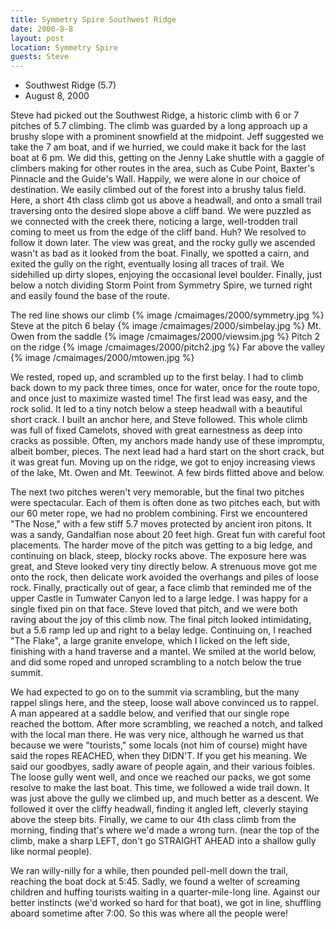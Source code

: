 ```yaml
---
title: Symmetry Spire Southwest Ridge
date: 2000-8-8
layout: post
location: Symmetry Spire
guests: Steve
---
```


* Southwest Ridge (5.7)
* August 8, 2000

Steve had picked out the Southwest Ridge, a historic climb with 6 or 7
pitches of 5.7 climbing.  The climb was guarded by a long approach up
a brushy slope with a prominent snowfield at the midpoint. Jeff
suggested we take the 7 am boat, and if we hurried, we could make it
back for the last boat at 6 pm. We did this, getting on the Jenny Lake
shuttle with a gaggle of climbers making for other routes in the area,
such as Cube Point, Baxter's Pinnacle and the Guide's Wall. Happily,
we were alone in our choice of destination. We easily climbed out of
the forest into a brushy talus field. Here, a short 4th class climb
got us above a headwall, and onto a small trail traversing onto the
desired slope above a cliff band.  We were puzzled as we connected
with the creek there, noticing a large, well-trodden trail coming to
meet us from the edge of the cliff band. Huh? We resolved to follow it
down later. The view was great, and the rocky gully we ascended wasn't
as bad as it looked from the boat. Finally, we spotted a cairn, and
exited the gully on the right, eventually losing all traces of
trail. We sidehilled up dirty slopes, enjoying the occasional level
boulder. Finally, just below a notch dividing Storm Point from
Symmetry Spire, we turned right and easily found the base of the
route.


The red line shows our climb
{% image /cmaimages/2000/symmetry.jpg %}
Steve at the pitch 6 belay
{% image /cmaimages/2000/simbelay.jpg %}
Mt. Owen from the saddle
{% image /cmaimages/2000/viewsim.jpg %}
Pitch 2 on the ridge
{% image /cmaimages/2000/pitch2.jpg %}
Far above the valley
{% image /cmaimages/2000/mtowen.jpg %}


We rested, roped up, and scrambled up to the first belay.  I had to
climb back down to my pack three times, once for water, once for the
route topo, and once just to maximize wasted time! The first lead was
easy, and the rock solid. It led to a tiny notch below a steep
headwall with a beautiful short crack. I built an anchor here, and
Steve followed. This whole climb was full of fixed Camelots, shoved
with great earnestness as deep into cracks as possible. Often, my
anchors made handy use of these impromptu, albeit bomber, pieces. The
next lead had a hard start on the short crack, but it was great
fun. Moving up on the ridge, we got to enjoy increasing views of the
lake, Mt. Owen and Mt. Teewinot. A few birds flitted above and below.


The next two pitches weren't very memorable, but the final two pitches
were spectacular.  Each of them is often done as two pitches each, but
with our 60 meter rope, we had no problem combining. First we
encountered "The Nose," with a few stiff 5.7 moves protected by
ancient iron pitons. It was a sandy, Gandalfian nose about 20 feet
high. Great fun with careful foot placements. The harder move of the
pitch was getting to a big ledge, and continuing on black, steep,
blocky rocks above. The exposure here was great, and Steve looked very
tiny directly below. A strenuous move got me onto the rock, then
delicate work avoided the overhangs and piles of loose rock. Finally,
practically out of gear, a face climb that reminded me of the upper
Castle in Tumwater Canyon led to a large ledge. I was happy for a
single fixed pin on that face. Steve loved that pitch, and we were
both raving about the joy of this climb now. The final pitch looked
intimidating, but a 5.6 ramp led up and right to a belay
ledge. Continuing on, I reached "The Flake", a large granite
envelope, which I licked on the left side, finishing with a hand
traverse and a mantel. We smiled at the world below, and did some
roped and unroped scrambling to a notch below the true summit.



We had expected to go on to the summit via scrambling, but the many
rappel slings here, and the steep, loose wall above convinced us to
rappel. A man appeared at a saddle below, and verified that our single
rope reached the bottom. After more scrambling, we reached a notch,
and talked with the local man there. He was very nice, although he
warned us that because we were "tourists," some locals (not him of
course) might have said the ropes REACHED, when they DIDN'T. If you
get his meaning. We said our goodbyes, sadly aware of people again,
and their various foibles. The loose gully went well, and once we
reached our packs, we got some resolve to make the last boat. This
time, we followed a wide trail down. It was just above the gully we
climbed up, and much better as a descent. We followed it over the
cliffy headwall, finding it angled left, cleverly staying above the
steep bits. Finally, we came to our 4th class climb from the morning,
finding that's where we'd made a wrong turn.  (near the top of the
climb, make a sharp LEFT, don't go STRAIGHT AHEAD into a shallow gully
like normal people).



We ran willy-nilly for a while, then pounded pell-mell down the trail,
reaching the boat dock at 5:45. Sadly, we found a welter of screaming
children and huffing tourists waiting in a quarter-mile-long
line. Against our better instincts (we'd worked so hard for that
boat), we got in line, shuffling aboard sometime after 7:00. So this
was where all the people were!



